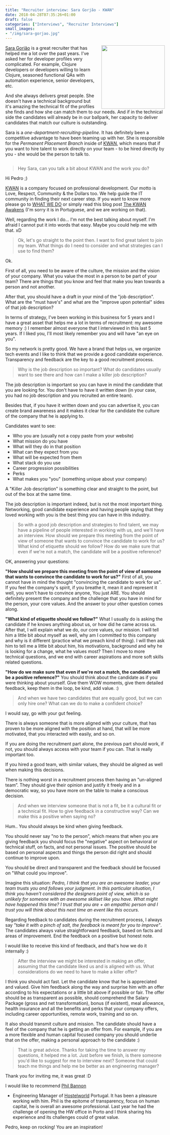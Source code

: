 ```yaml
---
title: "Recruiter interview: Sara Gorjão - KWAN"
date: 2018-04-28T07:35:26+01:00
draft: false
categories: ["Interviews", "Recruiter Interviews"]
small_images:
- "/img/sara-gorjao.jpg"
---
```


<img src='/img/sara-gorjao.jpg' style='float:right; width:200px;margin-left:15px'/>

[Sara Gorjão](https://www.linkedin.com/in/sara-gorjao/) is a great recruiter
that has helped me a lot over the past years. I've asked her for developer
profiles very complicated. For example, Clojure developers or developers willing
to learn Clojure, seasoned functional QAs with automation experience, senior
developers, etc.

And she always delivers great people. She doesn't have a technical background
but it's amazing the technical fit of the profiles she finds and how she can
match them to our needs. And if in the technical side the candidates will
already be in our ballpark, her capacity to deliver candidates that match
our culture is outstanding.

Sara is a _one-department-recruiting-pipeline_. It has definitely been a competitive
advantage to have been teaming up with her. She is responsible for the _Permanent
Placement Branch_ inside of [KWAN](http://www.kwan.pt/), which means that if you want to hire talent
to work directly on your team - to be hired directly by you - she would be the
person to talk to.

<div style='clear:both'></div>

<!--more-->

> Hey Sara, can you talk a bit about KWAN and the work you do?

Hi Pedro ;)

[KWAN](http://www.kwan.pt/) is a company focused on professional development.
Our motto is Love, Respect, Community & the Dollars too.
We help guide the IT community in finding their next career step.
If you want to know more please go to [WHAT WE DO](http://rupeal.com/en/what)
or simply read this blog post [The KWAN Awakens](http://www.kwan.pt/pt/blog/thekwanawakens)
(I'm sorry it is in Portuguese, and we are working on that).

Well, regarding the work I do... I'm not the best talking about myself.
I'm afraid I cannot put it into words that easy. Maybe you could help me with
that. xD

> Ok, let's go straight to the point then. I want to find great talent to
> join my team. What things do I need to consider and what strategies can I
> use to find them?

Ok.

First of all, you need to be aware of the culture, the mission and the vision
of your company. What you value the most in a person to be part of your team?
There are things that you know and feel that make you lean towards a person and
not another.

After that, you should have a draft in your mind of the "job description". What
are the "must have's" and what are the "improve upon potential" sides of that
job description?

In terms of strategy, I've been working in this business for 5 years and I have
a great asset that helps me a lot in terms of recruitment: my awesome memory :)
I remember almost everyone that I interviewed in this last 5 years. If I liked
you, I'll most likely remember you and will have "an eye on you".

So my network is pretty good. We have a brand that helps us, we organize tech
events and I like to think that we provide a good candidate experience.
Transparency and feedback are the key to a good recruitment process.

> Why is the job description so important? What do candidates usually want to
> see there and how can I make a killer job description?

The job description is important so you can have in mind the candidate that you
are looking for. You don't have to have it written down (in your case, you had
no job description and you recruited an entire team).

Besides that, if you have it written down and you can advertise it, you can
create brand awareness and it makes it clear for the candidate the culture of
the company that he is applying to.

Candidates want to see:

* Who you are (usually not a copy paste from your website)
* What mission do you have
* What will they do in that position
* What can they expect from you
* What will be expected from them
* What stack do you use
* Career progression possibilities
* Perks
* What makes you "you" (something unique about your company)

A "Killer Job description" is something clear and straight to the point, but out
of the box at the same time.

The job description is important indeed, but is not the most important thing.
Networking, good candidate experience and having people saying that they loved
working with you is the best thing you can have in this industry.

> So with a good job description and strategies to find talent, we may have a
> pipeline of people interested in working with us, and we'll have an interview.
> How should we prepare this meeting from the point of view of someone that
> wants to convince the candidate to work for us? What kind of etiquette
> should we follow? How do we make sure that even if we're not a match,
> the candidate will be a positive reference?

OK, answering your questions:

**"How should we prepare this meeting from the point of view of someone that
wants to convince the candidate to work for us?"**
First of all, you cannot have in mind the thought "convincing the candidate to
work for us". If you feel the company's spirit, if you breathe it, mean it and
represent it well, you won't have to convince anyone, You just ARE. You should
definitely present the company and the challenge that you have in mind for
the person, your core values. And the answer to your other question comes along.

**"What kind of etiquette should we follow?"**
What I usually do is asking the candidate if he knows anything about us, or
how did he came across us. After that, I will explain what we do, our core
values, our mission. I will tell him a little bit about myself as well, why
am I committed to this company and why is it different (practice what we preach
kind of thing). I will then ask him to tell me a little bit about him, his
motivations, background and why he is looking for a change, what he values most?
Then I move to more technical questions, and we end with career aspirations and
more soft skills related questions.

**"How do we make sure that even if we're not a match, the candidate will be a
positive reference?"**
You should think about the candidate as if you were thinking about yourself.
Give them WOW moments, give them detailed feedback, keep them in the loop,
be kind, add value. :)

> And when we have two candidates that are equally good, but we can only hire
> one? What can we do to make a confident choice?

I would say, go with your gut feeling.

There is always someone that is more aligned with your culture, that has proven
to be more aligned with the position at hand, that will be more motivated,
that you interacted with easily, and so on.

If you are doing the recruitment part alone, the previous part should work,
if not, you should always access with your team if you can. That is really
important too.

If you hired a good team, with similar values, they should be aligned as well
when making this decisions.

There is nothing worst in a recruitment process then having an "un-aligned team”.
They should give their opinion and justify it freely and in a democratic way,
so you have more on the table to make a conscious decision.

> And when we interview someone that is not a fit, be it a cultural fit or a
> technical fit. How to give feedback in a constructive way? Can we make this a
> positive when saying no?

Hum.. You should always be kind when giving feedback.

You should never say "no to the person", which means that when you are giving
feedback you should focus the "negative" aspect on behavioral or technical
stuff, on facts, and not personal issues. The positive should be based on
personal aspects and things the person did right and should continue to improve
upon.

You should be direct and transparent and the feedback should be focused on
"What could you improve".

Imagine this situation:
_Pedro, I think that you are an awesome leader, your team trusts you and follows
your judgment. In this particular situation, I think you haven't considered the
designers point of view, which is so unlikely for someone with an awesome
skillset like you have. What might have happened this time? I trust that you are +
an empathic person and I trust you will think about this next time an event like
this occurs._

Regarding feedback to candidates during the recruitment process, I always say
_"take it with a pinch of salt, the feedback is meant for you to improve"_. The
candidates always value straightforward feedback, based on facts and areas of
improvement. End the feedback on a positive but honest note.

I would like to receive this kind of feedback, and that's how we do it
internally :)

> After the interview we might be interested in making an offer, assuming that
> the candidate liked us and is aligned with us. What considerations do we need
> to have to make a killer offer?

I think you should act fast. Let the candidate know that he is appreciated and
valued. Give him feedback along the way and surprise him with an offer
according to his expectations or a little bit above if possible or fair. The
offer should be as transparent as possible, should comprehend the Salary Package
(gross and net transformation), bonus (if existent), meal allowance, health
insurance and all the benefits and perks that your company offers, including
career opportunities, remote work, training and so on.

It also should transmit culture and mission. The candidate should have a feel
of the company that he is getting an offer from. For example, if you are a more
flexible and human capital focused company you should underlie that on the offer,
making a personal approach to the candidate :)


> That is great advice. Thanks for taking the time to answer my questions, it
> helped me a lot. Just before we finish, is there someone you'd like to suggest
> for me to interview next? Someone that could teach me things and help me be
> better as an engineering manager?

Thank you for inviting me, it was great :D

I would like to recommend [Phil Bannon](https://www.linkedin.com/in/philipbannon/)
- Engineering Manager of [Hostelworld](http://www.hostelworld.com/)
Portugal. It has been a pleasure working with him. Phil is the epitome of
transparency, focus on human capital, he is overall an awesome professional.
Last year he had the challenge of opening the HW office in Porto and I think
sharing his experience and its challenges could of great value.

Pedro, keep on rocking! You are an inspiration!
